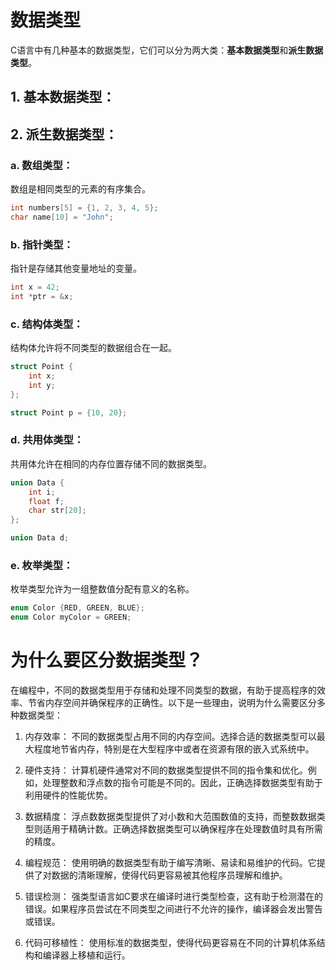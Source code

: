 # 数据类型

C语言中有几种基本的数据类型，它们可以分为两大类：**基本数据类型**和**派生数据类型**。

## 1. 基本数据类型：



## 2. 派生数据类型：

### a. 数组类型：

数组是相同类型的元素的有序集合。

```c
int numbers[5] = {1, 2, 3, 4, 5};
char name[10] = "John";
```

### b. 指针类型：

指针是存储其他变量地址的变量。

```c
int x = 42;
int *ptr = &x;
```

### c. 结构体类型：

结构体允许将不同类型的数据组合在一起。

```c
struct Point {
    int x;
    int y;
};

struct Point p = {10, 20};
```

### d. 共用体类型：

共用体允许在相同的内存位置存储不同的数据类型。

```c
union Data {
    int i;
    float f;
    char str[20];
};

union Data d;
```

### e. 枚举类型：

枚举类型允许为一组整数值分配有意义的名称。

```c
enum Color {RED, GREEN, BLUE};
enum Color myColor = GREEN;
```

# 为什么要区分数据类型？

在编程中，不同的数据类型用于存储和处理不同类型的数据，有助于提高程序的效率、节省内存空间并确保程序的正确性。以下是一些理由，说明为什么需要区分多种数据类型：

1. 内存效率： 不同的数据类型占用不同的内存空间。选择合适的数据类型可以最大程度地节省内存，特别是在大型程序中或者在资源有限的嵌入式系统中。

2. 硬件支持： 计算机硬件通常对不同的数据类型提供不同的指令集和优化。例如，处理整数和浮点数的指令可能是不同的。因此，正确选择数据类型有助于利用硬件的性能优势。

3. 数据精度： 浮点数数据类型提供了对小数和大范围数值的支持，而整数数据类型则适用于精确计数。正确选择数据类型可以确保程序在处理数值时具有所需的精度。

4. 编程规范： 使用明确的数据类型有助于编写清晰、易读和易维护的代码。它提供了对数据的清晰理解，使得代码更容易被其他程序员理解和维护。

5. 错误检测： 强类型语言如C要求在编译时进行类型检查，这有助于检测潜在的错误。如果程序员尝试在不同类型之间进行不允许的操作，编译器会发出警告或错误。

6. 代码可移植性： 使用标准的数据类型，使得代码更容易在不同的计算机体系结构和编译器上移植和运行。